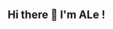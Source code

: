 ## Hi there 👋 I'm ALe !

<!--
**Alexojalo9615/Alexojalo9615** is a ✨ _special_ ✨ repository because its `README.md` (this file) appears on your GitHub profile.

## *Junior Full Stack Developer* 

Here are some ideas to get you started:

- 🔭 I’m currently working on ...
- 🌱 I’m currently learning ...
- 👯 I’m looking to collaborate on ...
- 🤔 I’m looking for help with ...
- 💬 Ask me about ...
- 📫 How to reach me: ...
- 😄 Pronouns: ...
- ⚡ Fun fact: ...
-->
